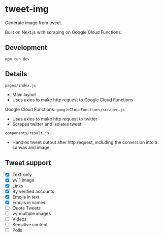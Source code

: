 # tweet-img
 
Generate image from tweet.

Built on Next.js with scraping on Google Cloud Functions.

## Development
```
npm run dev
```
## Details
`pages/index.js`
- Main layout
- Uses axios to make http request to Google Cloud Functions

Google Cloud Functions: `googleCloudFunctions/scraper.js`
- Uses axios to make http request to twitter
- Scrapes twitter and isolates tweet

`components/result.js`
- Handles tweet output after http request, including the conversion into a canvas and image.

## Tweet support
- [x] Text-only
- [x] w/ 1 image
- [x] Links
- [x] By verified accounts
- [x] Emojis in text
- [x] Emojis in names
- [ ] Quote Tweets
- [ ] w/ multiple images
- [ ] Videos
- [ ] Sensitive content
- [ ] Polls
